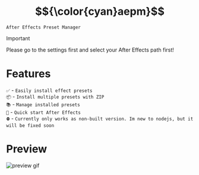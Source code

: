 # $${\color{cyan}aepm}$$
`After Effects Preset Manager`

> [!IMPORTANT]
> Please go to the settings first and select your After Effects path first!
# Features
`✅` - `Easily install effect presets`<br>
`📦` - `Install multiple presets with ZIP`<br>
`📚` - `Manage installed presets`<br>
`🎦` - `Quick start After Effects`<br>
`⛔` - `Currently only works as non-built version. Im new to nodejs, but it will be fixed soon`
# Preview
![preview gif](https://r2.e-z.host/e98ea7f5-25b5-4b34-b6c3-16f206b094dc/3ec4u83u.gif)
